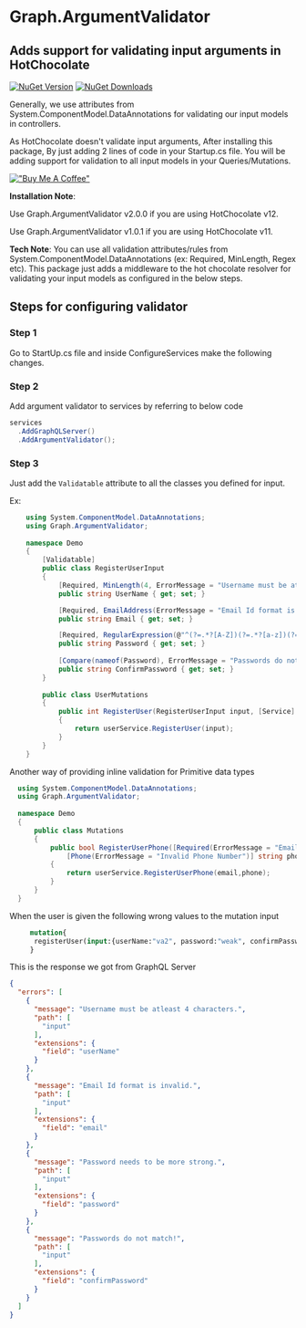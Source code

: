 # Graph.ArgumentValidator

## Adds support for validating input arguments in HotChocolate

<a href="https://www.nuget.org/packages/Graph.ArgumentValidator"><img alt="NuGet Version" src="https://img.shields.io/nuget/v/Graph.ArgumentValidator"></a>
<a href="https://www.nuget.org/packages/Graph.ArgumentValidator"><img alt="NuGet Downloads" src="https://img.shields.io/nuget/dt/Graph.ArgumentValidator"></a>

Generally, we use attributes from System.ComponentModel.DataAnnotations for validating our input models in controllers.

As HotChocolate doesn't validate input arguments, After installing this package, By just adding 2 lines of code in your Startup.cs file. You will be adding support for validation to all input models in your Queries/Mutations.

[!["Buy Me A Coffee"](https://cdn.buymeacoffee.com/assets/img/home-page-v3/bmc-new-logo.png)](https://www.buymeacoffee.com/varunteja)


**Installation Note**: 

Use Graph.ArgumentValidator v2.0.0 if you are using HotChocolate v12.

Use Graph.ArgumentValidator v1.0.1 if you are using HotChocolate v11.


**Tech Note**: You can use all validation attributes/rules from System.ComponentModel.DataAnnotations (ex: Required, MinLength, Regex etc). This package just adds a middleware to the hot chocolate resolver for validating your input models as configured in the below steps.


## Steps for configuring validator


### Step 1
Go to StartUp.cs file and inside ConfigureServices make the following changes.

### Step 2
Add argument validator to services by referring to below code
```csharp
services
  .AddGraphQLServer()
  .AddArgumentValidator();
```


### Step 3
Just add the `Validatable` attribute to all the classes you defined for input.

Ex:
```csharp
    using System.ComponentModel.DataAnnotations;
    using Graph.ArgumentValidator;
    
    namespace Demo
    {
        [Validatable]
        public class RegisterUserInput
        {
            [Required, MinLength(4, ErrorMessage = "Username must be atleast 4 characters.")]
            public string UserName { get; set; }

            [Required, EmailAddress(ErrorMessage = "Email Id format is invalid.")]
            public string Email { get; set; }

            [Required, RegularExpression(@"^(?=.*?[A-Z])(?=.*?[a-z])(?=.*?[0-9])(?=.*?[#?!@$%^&*-]).{8,}$", ErrorMessage = "Password needs to be more strong.")]
            public string Password { get; set; }
            
            [Compare(nameof(Password), ErrorMessage = "Passwords do not match!")]
            public string ConfirmPassword { get; set; }
        }
        
        public class UserMutations
        {
            public int RegisterUser(RegisterUserInput input, [Service] UserService userService)
            {
                return userService.RegisterUser(input);
            }
        }
    }
```

Another way of providing inline validation for Primitive data types
```csharp
  using System.ComponentModel.DataAnnotations;
  using Graph.ArgumentValidator;
  
  namespace Demo
  {
      public class Mutations
      {
          public bool RegisterUserPhone([Required(ErrorMessage = "Email is required")string email,
              [Phone(ErrorMessage = "Invalid Phone Number")] string phone)
          {
              return userService.RegisterUserPhone(email,phone);
          }
      }
  }
```


When the user is given the following wrong values to the mutation input
 ```graphql
      mutation{
       registerUser(input:{userName:"va2", password:"weak", confirmPassword:"strong", email:"varun"})
      }
 ```
 
This is the response we got from GraphQL Server
```json
{
  "errors": [
    {
      "message": "Username must be atleast 4 characters.",
      "path": [
        "input"
      ],
      "extensions": {
        "field": "userName"
      }
    },
    {
      "message": "Email Id format is invalid.",
      "path": [
        "input"
      ],
      "extensions": {
        "field": "email"
      }
    },
    {
      "message": "Password needs to be more strong.",
      "path": [
        "input"
      ],
      "extensions": {
        "field": "password"
      }
    },
    {
      "message": "Passwords do not match!",
      "path": [
        "input"
      ],
      "extensions": {
        "field": "confirmPassword"
      }
    }
  ]
}
```
